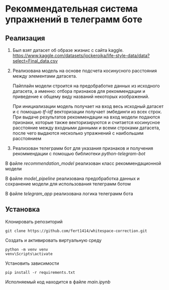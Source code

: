 # Рекоммендательная система упражнений в телеграмм боте

## Реализация
1. Был взят датасет об образе жизнис с сайта kaggle. https://www.kaggle.com/datasets/jockeroika/life-style-data/data?select=Final_data.csv
2. Реализована модель на основе подсчета косинусного расстояния между элементами датасета.
   
   Пайплайн модели строится на предобработке данных из исходного датасета, а именно: отбора признаков для рекоммендации и приведение к общему виду названий некоторых изображений.

   При инициализации модель получает на вход весь исходный датасет и с помощью *tf-idf* векторизации получает эмбединги из всех строк. При выдаче результатов рекоммендации на вход модели подаются признаки, которые также векторизируются и считается косинусное
   расстояние между входными данными и всеми строками датасета, после чего выдаются несколько упражнений с наибольшим расстоянием
3. Реализован телеграмм бот для указания признаков и получения рекоммендации с помощью библиотеки *python-telegram-bot*

В файле *recommendation_model* реализован класс рекоммендационной модели

В файле *model_pipeline* реализована предобработка данных и сохранение модели для использования телеграмм ботом

В файле *telegram_app* реализована логика телеграмм бота

## Установка
Клонировать репозиторий
```
git clone https://github.com/fert1414/whitespace-correction.git
```

Создать и активировать виртуальную среду
```
python -m venv venv
venv\Scripts\activate
```

Установить зависимости
```
pip install -r requirements.txt
```

Исполняемый код находится в файле *main.ipynb*
